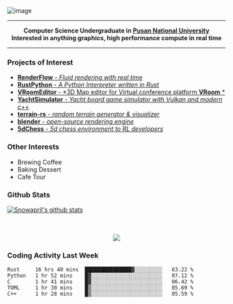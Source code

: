 ![image](https://user-images.githubusercontent.com/24654975/122706556-2ce28400-d293-11eb-86ee-22b9ba640f2b.png)


---

<p align="center">
  <strong>
    Computer Science Undergraduate in <a href="https://pusan.ac.kr/">Pusan National University</a>
    <br>
    Interested in anything graphics, high performance compute in real time
  </strong>
</p>

---

### Projects of Interest

* [**RenderFlow** - *Fluid rendering with real time*](https://github.com/CubbyFlow/RenderFlow)
* [**RustPython** - *A Python Interpreter written in Rust*](https://github.com/RustPython/RustPython)
* [**VRoomEditor** - *3D Map editor for Virtual conference platform **VRoom** *](https://github.com/snowapril/VRoomEditor)
* [**YachtSimulator** - *Yacht board game simulator with Vulkan and modern c++*](https://github.com/Snowapril/YachtSimulator)
* [**terrain-rs** - *random terrain generator & visualizer*](https://github.com/snowapril/terrain-rs)
* [**blender** - *open-source rendering engine*](https://github.com/blender/blender)
* [**5dChess** - *5d chess environment to RL developers*](https://github.com/snowapril/5dChess)


### Other Interests

* Brewing Coffee
* Baking Dessert 
* Cafe Tour

### Github Stats
 
[![Snowapril's github stats](https://github-readme-stats.vercel.app/api?username=Snowapril&hide_title=true&hide_border=true&show_icons=true&include_all_commits=true&count_private=true)](https://github.com/Snowapril)

<p align="center">
    <br><br>
    <a href="https://snowapril.github.io"><img src="https://img.shields.io/badge/website-snowapril.github.io-red?style=for-the-badge"></a>
</p>

### Coding Activity Last Week

<!--START_SECTION:waka-->
```text
Rust     16 hrs 40 mins  ███████████████▓░░░░░░░░░   63.22 % 
Python   1 hr 52 mins    █▓░░░░░░░░░░░░░░░░░░░░░░░   07.12 % 
C        1 hr 41 mins    █▓░░░░░░░░░░░░░░░░░░░░░░░   06.42 % 
TOML     1 hr 30 mins    █▒░░░░░░░░░░░░░░░░░░░░░░░   05.69 % 
C++      1 hr 28 mins    █▒░░░░░░░░░░░░░░░░░░░░░░░   05.59 % 
```
<!--END_SECTION:waka-->
